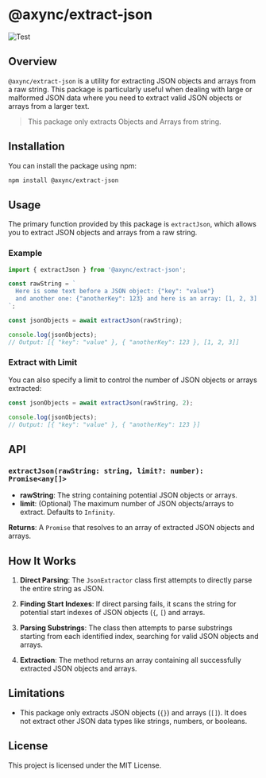 # @axync/extract-json
![Test](https://github.com/AnxinYang/axync/actions/workflows/test.yml/badge.svg)


## Overview

`@axync/extract-json` is a utility for extracting JSON objects and arrays from a raw string. This package is particularly useful when dealing with large or malformed JSON data where you need to extract valid JSON objects or arrays from a larger text.

> This package only extracts Objects and Arrays from string.

## Installation

You can install the package using npm:

```bash
npm install @axync/extract-json
```

## Usage

The primary function provided by this package is `extractJson`, which allows you to extract JSON objects and arrays from a raw string. 

### Example

```typescript
import { extractJson } from '@axync/extract-json';

const rawString = `
  Here is some text before a JSON object: {"key": "value"} 
  and another one: {"anotherKey": 123} and here is an array: [1, 2, 3]
`;

const jsonObjects = await extractJson(rawString);

console.log(jsonObjects);
// Output: [{ "key": "value" }, { "anotherKey": 123 }, [1, 2, 3]]
```

### Extract with Limit

You can also specify a limit to control the number of JSON objects or arrays extracted:

```typescript
const jsonObjects = await extractJson(rawString, 2);

console.log(jsonObjects);
// Output: [{ "key": "value" }, { "anotherKey": 123 }]
```

## API

### `extractJson(rawString: string, limit?: number): Promise<any[]>`

- **rawString**: The string containing potential JSON objects or arrays.
- **limit**: (Optional) The maximum number of JSON objects/arrays to extract. Defaults to `Infinity`.

**Returns**: A `Promise` that resolves to an array of extracted JSON objects and arrays.

## How It Works

1. **Direct Parsing**: The `JsonExtractor` class first attempts to directly parse the entire string as JSON.
  
2. **Finding Start Indexes**: If direct parsing fails, it scans the string for potential start indexes of JSON objects (`{`, `[`) and arrays.
  
3. **Parsing Substrings**: The class then attempts to parse substrings starting from each identified index, searching for valid JSON objects and arrays.

4. **Extraction**: The method returns an array containing all successfully extracted JSON objects and arrays.

## Limitations

- This package only extracts JSON objects (`{}`) and arrays (`[]`). It does not extract other JSON data types like strings, numbers, or booleans.

## License

This project is licensed under the MIT License. 
